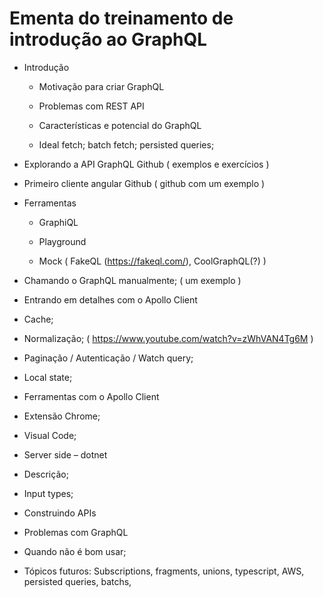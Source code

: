 # Ementa do treinamento de introdução ao GraphQL

- Introdução 

  - Motivação para criar GraphQL 

  - Problemas com REST API 

  - Características e potencial do GraphQL 

  - Ideal fetch; batch fetch; persisted queries; 

- Explorando a API GraphQL Github ( exemplos e exercícios ) 

- Primeiro cliente angular Github ( github com um exemplo ) 

- Ferramentas 

  - GraphiQL 

  - Playground 

  - Mock ( FakeQL (https://fakeql.com/), CoolGraphQL(?) ) 

- Chamando o GraphQL manualmente; ( um exemplo ) 

- Entrando em detalhes com o Apollo Client 

- Cache; 

- Normalização; ( https://www.youtube.com/watch?v=zWhVAN4Tg6M ) 

- Paginação / Autenticação / Watch query; 

- Local state; 

- Ferramentas com o Apollo Client 

- Extensão Chrome; 

- Visual Code; 

- Server side – dotnet 

- Descrição; 

- Input types; 

- Construindo APIs 

- Problemas com GraphQL 

- Quando não é bom usar; 

- Tópicos futuros: Subscriptions, fragments, unions, typescript, AWS, persisted queries, batchs,  
